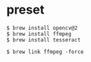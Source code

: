 # preset

```
$ brew install opencv@2
$ brew install ffmpeg
$ brew install tesseract

$ brew link ffmpeg -force

```
